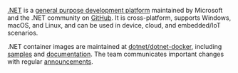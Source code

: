 [.NET](https://docs.microsoft.com/dotnet/core/) is a [general purpose development platform](https://devblogs.microsoft.com/dotnet/why-dotnet/) maintained by Microsoft and the .NET community on [GitHub](https://github.com/dotnet/core). It is cross-platform, supports Windows, macOS, and Linux, and can be used in device, cloud, and embedded/IoT scenarios.

.NET container images are maintained at [dotnet/dotnet-docker](https://github.com/dotnet/dotnet-docker), including [samples](https://github.com/dotnet/dotnet-docker/blob/main/samples/README.md) and [documentation](https://github.com/dotnet/dotnet-docker/tree/main/documentation/README.md). The team communicates important changes with regular [announcements](https://github.com/dotnet/dotnet-docker/discussions/categories/announcements).
